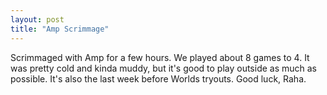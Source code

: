 ```yaml
---
layout: post
title: "Amp Scrimmage"
---
```


Scrimmaged with Amp for a few hours. We played about 8 games to 4. It was pretty cold and kinda muddy, but it's good to play outside as much as possible. It's also the last week before Worlds tryouts. Good luck, Raha.
